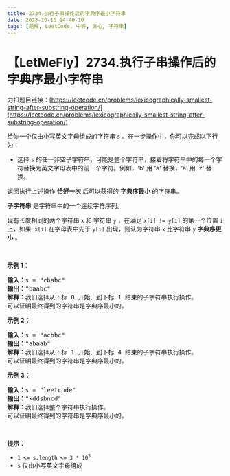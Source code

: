 ```yaml
---
title: 2734.执行子串操作后的字典序最小字符串
date: 2023-10-10 14-40-10
tags: [题解, LeetCode, 中等, 贪心, 字符串]
---
```


# 【LetMeFly】2734.执行子串操作后的字典序最小字符串

力扣题目链接：[https://leetcode.cn/problems/lexicographically-smallest-string-after-substring-operation/](https://leetcode.cn/problems/lexicographically-smallest-string-after-substring-operation/)

<p>给你一个仅由小写英文字母组成的字符串 <code>s</code> 。在一步操作中，你可以完成以下行为：</p>

<ul>
	<li>选择&nbsp;<code>s</code> 的任一非空子字符串，可能是整个字符串，接着将字符串中的每一个字符替换为英文字母表中的前一个字符。例如，'b' 用 'a' 替换，'a' 用 'z' 替换。</li>
</ul>

<p>返回执行上述操作 <strong>恰好一次</strong> 后可以获得的 <strong>字典序最小</strong> 的字符串。</p>

<p><strong>子字符串</strong> 是字符串中的一个连续字符序列。</p>
现有长度相同的两个字符串 <code>x</code> 和 字符串 <code>y</code> ，在满足&nbsp;<code>x[i] != y[i]</code> 的第一个位置 <code>i</code> 上，如果&nbsp; <code>x[i]</code> 在字母表中先于 <code>y[i]</code> 出现，则认为字符串 <code>x</code> 比字符串 <code>y</code> <strong>字典序更小</strong> 。

<p>&nbsp;</p>

<p><strong>示例 1：</strong></p>

<pre>
<strong>输入：</strong>s = "cbabc"
<strong>输出：</strong>"baabc"
<strong>解释：</strong>我们选择从下标 0 开始、到下标 1 结束的子字符串执行操作。 
可以证明最终得到的字符串是字典序最小的。
</pre>

<p><strong>示例 2：</strong></p>

<pre>
<strong>输入：</strong>s = "acbbc"
<strong>输出：</strong>"abaab"
<strong>解释：</strong>我们选择从下标 1 开始、到下标 4 结束的子字符串执行操作。
可以证明最终得到的字符串是字典序最小的。
</pre>

<p><strong>示例 3：</strong></p>

<pre>
<strong>输入：</strong>s = "leetcode"
<strong>输出：</strong>"kddsbncd"
<strong>解释：</strong>我们选择整个字符串执行操作。
可以证明最终得到的字符串是字典序最小的。
</pre>

<p>&nbsp;</p>

<p><strong>提示：</strong></p>

<ul>
	<li><code>1 &lt;= s.length &lt;= 3 * 10<sup>5</sup></code></li>
	<li><code>s</code> 仅由小写英文字母组成</li>
</ul>


    